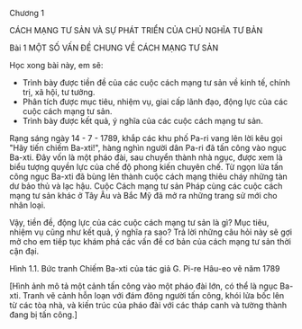 Chương 1

CÁCH MẠNG TƯ SẢN VÀ SỰ PHÁT TRIỂN CỦA CHỦ NGHĨA TƯ BẢN

Bài 1 MỘT SỐ VẤN ĐỀ CHUNG VỀ CÁCH MẠNG TƯ SẢN

Học xong bài này, em sẽ:
- Trình bày được tiền đề của các cuộc cách mạng tư sản về kinh tế, chính trị, xã hội, tư tưởng.
- Phân tích được mục tiêu, nhiệm vụ, giai cấp lãnh đạo, động lực của các cuộc cách mạng tư sản.
- Trình bày được kết quả, ý nghĩa của các cuộc cách mạng tư sản.

Rạng sáng ngày 14 - 7 - 1789, khắp các khu phố Pa-ri vang lên lời kêu gọi "Hãy tiến chiếm Ba-xti!", hàng nghìn người dân Pa-ri đã tấn công vào ngục Ba-xti. Đây vốn là một pháo đài, sau chuyển thành nhà ngục, được xem là biểu tượng quyền lực của chế độ phong kiến chuyên chế. Từ ngọn lửa tấn công ngục Ba-xti đã bùng lên thành cuộc cách mạng thiêu cháy những tàn dư bảo thủ và lạc hậu. Cuộc Cách mạng tư sản Pháp cùng các cuộc cách mạng tư sản khác ở Tây Âu và Bắc Mỹ đã mở ra những trang sử mới cho nhân loại.

Vậy, tiền đề, động lực của các cuộc cách mạng tư sản là gì? Mục tiêu, nhiệm vụ cũng như kết quả, ý nghĩa ra sao? Trả lời những câu hỏi này sẽ gợi mở cho em tiếp tục khám phá các vấn đề cơ bản của cách mạng tư sản thời cận đại.

Hình 1.1. Bức tranh Chiếm Ba-xti của tác giả G. Pi-re Hâu-eo vẽ năm 1789

[Hình ảnh mô tả một cảnh tấn công vào một pháo đài lớn, có thể là ngục Ba-xti. Tranh vẽ cảnh hỗn loạn với đám đông người tấn công, khói lửa bốc lên từ các tòa nhà, và kiến trúc của pháo đài với các tháp canh và tường thành đang bị tấn công.]